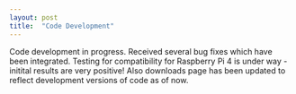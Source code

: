 ```yaml
---
layout: post
title:  "Code Development"
---
```

Code development in progress. Received several bug fixes which have been integrated. Testing for compatibility for Raspberry Pi 4 is under way - initital results are very positive! Also downloads page has been updated to reflect development versions of code as of now.

